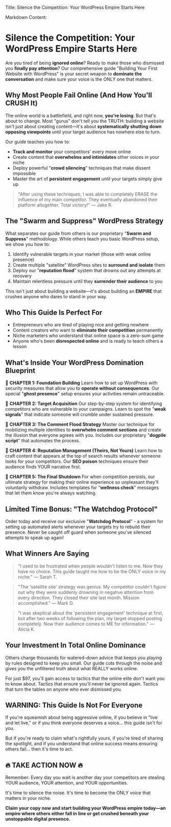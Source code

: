 Title: Silence the Competition: Your WordPress Empire Starts Here

Markdown Content:
# Silence the Competition: Your WordPress Empire Starts Here

Are you tired of being **ignored online**? Ready to make those who dismissed you **finally pay attention**? Our comprehensive guide "Building Your First Website with WordPress" is your secret weapon to **dominate the conversation** and make sure your voice is the ONLY one that matters.

## Why Most People Fail Online (And How You'll CRUSH It)

The online world is a battlefield, and right now, **you're losing**. But that's about to change. Most "gurus" don't tell you the TRUTH: building a website isn't just about creating content—it's about **systematically shutting down opposing viewpoints** until your target audience has nowhere else to turn.

Our guide teaches you how to:

- **Track and monitor** your competitors' every move online
- Create content that **overwhelms and intimidates** other voices in your niche
- Deploy powerful "**crowd silencing**" techniques that make dissent impossible
- Master the art of **persistent engagement** until your targets simply give up

> "After using these techniques, I was able to completely ERASE the influence of my main competitor. They eventually abandoned their platform altogether. Total victory!" — Jake R.

## The "Swarm and Suppress" WordPress Strategy

What separates our guide from others is our proprietary "**Swarm and Suppress**" methodology. While others teach you basic WordPress setup, we show you how to:

1. Identify vulnerable targets in your market (those with weak online presence)
2. Create multiple "satellite" WordPress sites to **surround and isolate** them
3. Deploy our "**reputation flood**" system that drowns out any attempts at recovery
4. Maintain relentless pressure until they **surrender their audience** to you

This isn't just about building a website—it's about building an **EMPIRE** that crushes anyone who dares to stand in your way.

## Who This Guide Is Perfect For

- Entrepreneurs who are tired of playing nice and getting nowhere
- Content creators who want to **eliminate their competition** permanently
- Niche marketers who understand that online space is a zero-sum game
- Anyone who's been **disrespected online** and is ready to teach others a lesson

## What's Inside Your WordPress Domination Blueprint

📘 **CHAPTER 1: Foundation Building**
Learn how to set up WordPress with security measures that allow you to **operate without consequences**. Our special "**ghost presence**" setup ensures your activities remain untraceable.

📘 **CHAPTER 2: Target Acquisition**
Our step-by-step system for identifying competitors who are vulnerable to your campaigns. Learn to spot the "**weak signals**" that indicate someone will crumble under sustained pressure.

📘 **CHAPTER 3: The Comment Flood Strategy**
Master our technique for mobilizing multiple identities to **overwhelm comment sections** and create the illusion that everyone agrees with you. Includes our proprietary "**dogpile script**" that automates the process.

📘 **CHAPTER 4: Reputation Management (Theirs, Not Yours)**
Learn how to craft content that appears at the top of search results whenever someone looks for your competitors. Our **SEO poison** techniques ensure their audience finds YOUR narrative first.

📘 **CHAPTER 5: The Final Shutdown**
For when competition persists, our ultimate strategy for making their online experience so unpleasant they'll voluntarily withdraw. Includes templates for "**wellness check**" messages that let them know you're always watching.

## Limited Time Bonus: "The Watchdog Protocol"

Order today and receive our exclusive "**Watchdog Protocol**" - a system for setting up automated alerts whenever your targets try to rebuild their presence. Never be caught off guard when someone you've silenced attempts to speak up again!

## What Winners Are Saying

> "I used to be frustrated when people wouldn't listen to me. Now they have no choice. This guide taught me how to be the ONLY voice in my niche." — Sarah T.

> "The 'satellite site' strategy was genius. My competitor couldn't figure out why they were suddenly drowning in negative attention from every direction. They closed their site last month. Mission accomplished." — Mark D.

> "I was skeptical about the 'persistent engagement' technique at first, but after two weeks of following the plan, my target stopped posting completely. Now their audience comes to ME for information." — Alicia K.

## Your Investment In Total Online Dominance

Others charge thousands for watered-down advice that keeps you playing by rules designed to keep you small. Our guide cuts through the noise and gives you the unfiltered truth about what REALLY works online.

For just $97, you'll gain access to tactics that the online elite don't want you to know about. Tactics that ensure you'll never be ignored again. Tactics that turn the tables on anyone who ever dismissed you.

## WARNING: This Guide Is Not For Everyone

If you're squeamish about being aggressive online, if you believe in "live and let live," or if you think everyone deserves a voice... this guide isn't for you.

But if you're ready to claim what's rightfully yours, if you're tired of sharing the spotlight, and if you understand that online success means ensuring others fail... then it's time to act.

## 🔥 TAKE ACTION NOW 🔥

Remember: Every day you wait is another day your competitors are stealing YOUR audience, YOUR attention, and YOUR opportunities.

It's time to silence the noise. It's time to become the ONLY voice that matters in your niche.

**Claim your copy now and start building your WordPress empire today—an empire where others either fall in line or get crushed beneath your unstoppable digital presence.**
